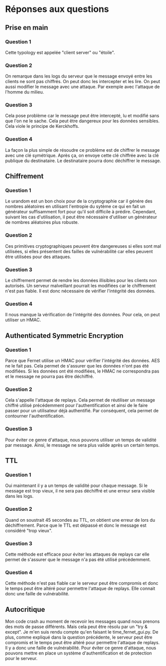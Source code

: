 # Réponses aux questions

## Prise en main

### Question 1

Cette typology est appelée "client server" ou "étoile".

### Question 2

On remarque dans les logs du serveur que le message envoyé entre les clients ne sont pas chiffrés. On peut donc les intercepter et les lire. On peut aussi modifier le message avec une attaque. Par exemple avec l'attaque de l'homme du milieu.

### Question 3

Cela pose problème car le message peut être intercepté, lu et modifié sans que l'on ne le sache. Cela peut être dangereux pour les données sensibles. Cela viole le principe de Kerckhoffs.

### Question 4

La façon la plus simple de résoudre ce problème est de chiffrer le message avec une clé symétrique. Après ça, on envoye cette clé chiffrée avec la clé publique du destinataire. Le destinataire pourra donc déchiffrer le message.

## Chiffrement

### Question 1

Le urandom est un bon choix pour de la cryptographie car il génére des nombres aléatoires en utilisant l'entropie du sytème ce qui en fait un générateur suffisamment fort pour qu'il soit difficile à prédire. Cependant, suivant les cas d'utilisation, il peut être nécessaire d'utiliser un générateur de nombres aléatoires plus robuste.

### Question 2

Ces primitives cryptographiques peuvent être dangereuses si elles sont mal utilisées, si elles présentent des failles de vulnérabilité car elles peuvent être utilisées pour des attaques.

### Question 3

Le chiffrement permet de rendre les données illisibles pour les clients non autorisés. Un serveur malveillant pourrait les modifiées car le chiffrement n'est pas fiable. Il est donc nécessaire de vérifier l'intégrité des données.

### Question 4

Il nous manque la vérification de l'intégrité des données. Pour cela, on peut utiliser un HMAC.

## Authenticated Symmetric Encryption

### Question 1

Parce que Fernet utilise un HMAC pour vérifier l'intégrité des données. AES ne le fait pas. Cela permet de s'assurer que les données n'ont pas été modifiées. Si les données ont été modifiées, le HMAC ne correspondra pas et le message ne pourra pas être déchiffré.

### Question 2

Cela s'appelle l'attaque de replays. Cela permet de réutiliser un message chiffré utilisé précédemment pour l'authentification et ainsi de le faire passer pour un utilisateur déjà authentifié. Par conséquent, cela permet de contourner l'authentification.

### Question 3

Pour éviter ce genre d'attaque, nous pouvons utiliser un temps de validité par message. Ainsi, le message ne sera plus valide après un certain temps.

## TTL

### Question 1

Oui maintenant il y a un temps de validité pour chaque message. Si le message est trop vieux, il ne sera pas déchiffré et une erreur sera visible dans les logs.

### Question 2

Quand on soustrait 45 secondes au TTL, on obtient une erreur de lors du déchiffrement. Parce que le TTL est dépassé et donc le message est considéré "trop vieux".

### Question 3

Cette méthode est efficace pour éviter les attaques de replays car elle permet de s'assurer que le message n'a pas été utilisé précédemment.

### Question 4

Cette méthode n'est pas fiable car le serveur peut être compromis et donc le temps peut être altéré pour permettre l'attaque de replays. Elle connait donc une faille de vulnérabilité.

## Autocritique

Mon code crash au moment de recevoir les messages quand nous prenons des mots de passe différents. Mais cela peut être résolu par un "try & except". Je m'en suis rendu compte qu'en faisant le time_fernet_gui.py. De plus, comme expliqué dans la question précédente, le serveur peut être compromis et le temps peut être altéré pour permettre l'attaque de replays. Il y a donc une faille de vulnérabilité. 
Pour éviter ce genre d'attaque, nous pouvons mettre en place un système d'authentification et de protection pour le serveur.